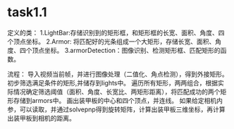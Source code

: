 # task1.1

定义的类：
1.LightBar:存储识别到的矩形框，和矩形框的长宽、面积、角度、四个顶点坐标。
2.Armor: 将匹配好的光条组成一个大矩形，存储长宽、面积、角度、四个顶点坐标。
3.armorDetection：图像识别、检测矩形框、匹配矩形的函数。

流程：
导入视频当前帧，并进行图像处理（二值化、角点检测），得到外接矩形。初步筛选满足条件的矩形,并储存到lights中。
遍历所有矩形，两两组合，根据实际情况确定筛选阈值（面积、角度、长宽比、两矩形距离），将匹配成功的两个矩形存储到armors中。
画出装甲板的中心和四个顶点，并连线。
如果给定相机内参，可以读取，并通过solvepnp得到旋转矩阵，计算出装甲板三维坐标，再计算出装甲板到相机的距离。
